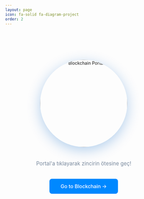 ```yaml
---
layout: page
icon: fa-solid fa-diagram-project
order: 2
---
```

<div style="text-align: center; padding: 80px 20px; max-width: 600px; margin: 0 auto;">
  
  <img src="https://farukguler.com/assets/img/chain-page.jpg" 
       alt="Blockchain Portal" 
       style="width: 280px; height: 280px; border-radius: 50%; margin-bottom: 40px; box-shadow: 0 10px 40px rgba(0, 100, 200, 0.3); object-fit: cover; display: block; margin-left: auto; margin-right: auto;">
  
  <p style="color: #7a8a9e; font-size: 1.05rem; margin-bottom: 35px; line-height: 1.6;">
    Portal'a tıklayarak zincirin ötesine geç!
  </p>
  
  <a href="https://farukguler.com/categories/blockchain/" 
     style="display: inline-block; padding: 14px 36px; background: #0088ff; color: white; text-decoration: none; border-radius: 8px; font-size: 1rem; font-weight: 500;">
    Go to Blockchain →
  </a>

</div>